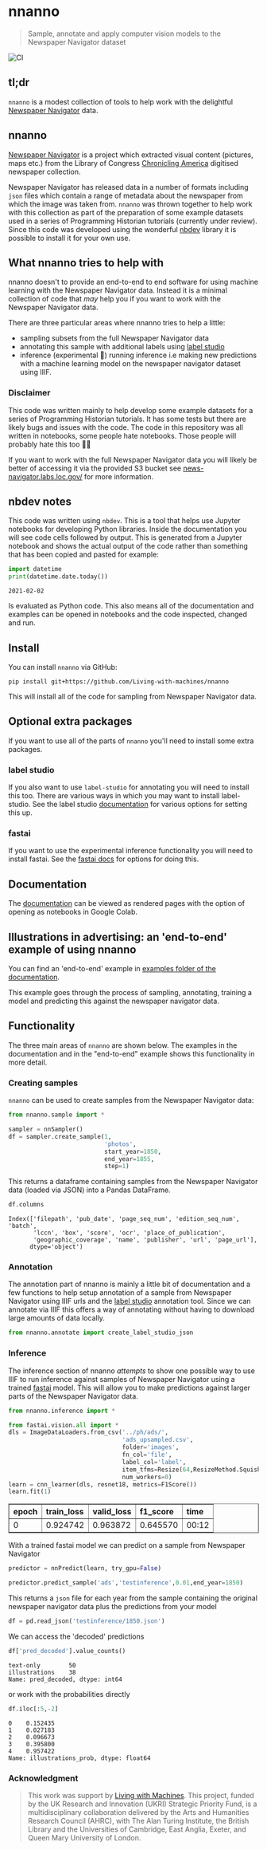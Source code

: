 # nnanno
> Sample, annotate and apply computer vision models to the Newspaper Navigator dataset  


![CI](https://github.com/davanstrien/nnanno/workflows/CI/badge.svg)

## tl;dr

`nnanno` is a modest collection of tools to help work with the delightful [Newspaper Navigator](https://news-navigator.labs.loc.gov/) data. 

## nnanno

[Newspaper Navigator](https://news-navigator.labs.loc.gov/) is a project which extracted visual content (pictures, maps etc.) from the Library of Congress [Chronicling America](https://chroniclingamerica.loc.gov/) digitised newspaper collection.

Newspaper Navigator has released data in a number of formats including `json` files which contain a range of metadata about the newspaper from which the image was taken from. `nnanno` was thrown together to help work with this collection as part of the preparation of some example datasets used in a series of Programming Historian tutorials (currently under review). Since this code was developed using the wonderful [nbdev](nbdev.fast.ai/) library it is possible to install it for your own use. 

## What nnanno tries to help with

nnanno doesn't to provide an end-to-end to end software for using machine learning with the Newspaper Navigator data. Instead it is a minimal collection of code that *may* help you if you want to work with the Newspaper Navigator data.

There are three particular areas where nnanno tries to help a little:
- sampling subsets from the full Newspaper Navigator data
- annotating this sample with additional labels using [label studio](https://labelstud.io)
- inference (experimental 😬) running inference i.e making new predictions with a machine learning model on the newspaper navigator dataset using IIIF.

### Disclaimer

This code was written mainly to help develop some example datasets for a series of Programming Historian tutorials. It has some tests but there are likely bugs and issues with the code. The code in this repository was all written in notebooks, some people  hate notebooks. Those people will probably hate this too 🤷‍♂️

If you want to work with the full Newspaper Navigator data you will likely be better of accessing it via the provided S3 bucket see [news-navigator.labs.loc.gov/]() for more information.

## nbdev notes
This code was written using `nbdev`. This is a tool that helps use Jupyter notebooks for developing Python libraries. Inside the documentation you will see code cells followed by output. This is generated from a Jupyter notebook and shows the actual output of the code rather than something that has been copied and pasted for example:

```python
import datetime
print(datetime.date.today())
```

    2021-02-02


Is evaluated as Python code. This also means all of the documentation and examples can be opened in notebooks and the code inspected, changed and run. 

## Install

You can install `nnanno` via GitHub:

`pip install git+https://github.com/Living-with-machines/nnanno`

This will install all of the code for sampling from Newspaper Navigator data. 

## Optional extra packages 
If you want to use all of the parts of `nnanno` you'll need to install some extra packages. 

### label studio 
If you also want to use `label-studio` for annotating you will need to install this too. There are various ways in which you may want to install label-studio. See the label studio [documentation](https://labelstud.io/) for various options for setting this up. 

### fastai
If you want to use the experimental inference functionality you will need to install fastai. See the [fastai docs](https://docs.fast.ai/#Installing) for options for doing this. 

## Documentation

The [documentation](https://living-with-machines.github.io/nnanno/) can be viewed as rendered pages with the option of opening as notebooks in Google Colab. 

## Illustrations in advertising: an 'end-to-end' example of using nnanno 

You can find an 'end-to-end' example in [examples folder of the documentation](https://living-with-machines.github.io/nnanno/intro.html). 

This example goes through the process of sampling, annotating, training a model and predicting this against the newspaper navigator data. 

## Functionality 
The three main areas of `nnanno` are shown below. The examples in the documentation and in the "end-to-end" example shows this functionality in more detail. 

### Creating samples

`nnanno` can be used to create samples from the Newspaper Navigator data:

```python
from nnanno.sample import *
```

```python
sampler = nnSampler()
df = sampler.create_sample(1,
                           'photos',
                           start_year=1850, 
                           end_year=1855, 
                           step=1)
```

This returns a dataframe containing samples from the Newspaper Navigator data (loaded via JSON) into a Pandas DataFrame. 

```python
df.columns
```




    Index(['filepath', 'pub_date', 'page_seq_num', 'edition_seq_num', 'batch',
           'lccn', 'box', 'score', 'ocr', 'place_of_publication',
           'geographic_coverage', 'name', 'publisher', 'url', 'page_url'],
          dtype='object')



### Annotation
The annotation part of nnanno is mainly a little bit of documentation and a few functions to help setup annotation of a sample from Newspaper Navigator using IIIF urls and the [label studio](https://labelstud.io/) annotation tool. Since we can annotate via IIIF this offers a way of annotating without having to download large amounts of data locally. 

```python
from nnanno.annotate import create_label_studio_json
```

### Inference

The inference section of nnanno *attempts* to show one possible way to use IIIF to run inference against samples of Newspaper Navigator using a trained [fastai](https://docs.fast.ai/) model. This will allow you to make predictions against larger parts of the Newspaper Navigator data. 

```python
from nnanno.inference import *
```

```python
from fastai.vision.all import *
dls = ImageDataLoaders.from_csv('../ph/ads/', 
                                'ads_upsampled.csv',
                                folder='images', 
                                fn_col='file', 
                                label_col='label',
                                item_tfms=Resize(64,ResizeMethod.Squish),
                                num_workers=0)
learn = cnn_learner(dls, resnet18, metrics=F1Score())
learn.fit(1)
```


<table border="1" class="dataframe">
  <thead>
    <tr style="text-align: left;">
      <th>epoch</th>
      <th>train_loss</th>
      <th>valid_loss</th>
      <th>f1_score</th>
      <th>time</th>
    </tr>
  </thead>
  <tbody>
    <tr>
      <td>0</td>
      <td>0.924742</td>
      <td>0.963872</td>
      <td>0.645570</td>
      <td>00:12</td>
    </tr>
  </tbody>
</table>


With a trained fastai model we can predict on a sample from Newspaper Navigator

```python
predictor = nnPredict(learn, try_gpu=False)
```

```python
predictor.predict_sample('ads','testinference',0.01,end_year=1850)
```

    


This returns a `json` file for each year from the sample containing the original newspaper navigator data plus the predictions from your model

```python
df = pd.read_json('testinference/1850.json')
```

We can access the 'decoded' predictions

```python
df['pred_decoded'].value_counts()
```




    text-only        50
    illustrations    38
    Name: pred_decoded, dtype: int64



or work with the probabilities directly

```python
df.iloc[:5,-2]
```




    0    0.152435
    1    0.027183
    2    0.096673
    3    0.395800
    4    0.957422
    Name: illustrations_prob, dtype: float64



### Acknowledgment 

> This work was support by [Living with Machines](livingwithmachines.ac.uk/). This project, funded by the UK Research and Innovation (UKRI) Strategic Priority Fund, is a multidisciplinary collaboration delivered by the Arts and Humanities Research Council (AHRC), with The Alan Turing Institute, the British Library and the Universities of Cambridge, East Anglia, Exeter, and Queen Mary University of London.
